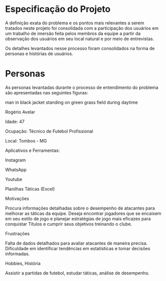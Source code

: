 # Especificação do Projeto

A definição exata do problema e os pontos mais relevantes a serem tratados neste projeto foi consolidada com a participação dos usuários em um trabalho de imersão feita pelos membros da equipe a partir da observação dos usuários em seu local natural e por meio de entrevistas. 

Os detalhes levantados nesse processo foram consolidados na forma de personas e histórias de usuários.

# Personas

As personas levantadas durante o processo de entendimento do problema são apresentadas nas seguintes figuras: 

 

man in black jacket standing on green grass field during daytime 

Rogério Avelar 

Idade: 47 

Ocupação: Técnico de Futebol Profissional 

Local: Tombos - MG 

Aplicativos e Ferramentas: 

Instagram 

WhatsApp 

Youtube 

Planilhas Táticas (Excel) 

 

Motivações 

Procura informações detalhadas sobre o desempenho de atacantes para melhorar as táticas da equipe. Deseja encontrar jogadores que se encaixem em seu estilo de jogo e planejar estratégias de jogo mais eficazes para conquistar Títulos e cumprir seus objetivos treinando o clube. 

Frustrações 

Falta de dados detalhados para avaliar atacantes de maneira precisa. Dificuldade em identificar tendências em estatísticas e tomar decisões informadas. 

Hobbies, História 

Assistir a partidas de futebol, estudar táticas, análise de desempenho. 

 
